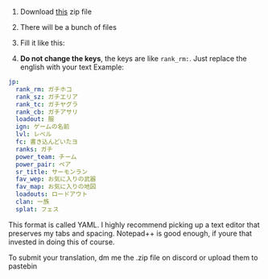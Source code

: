 
1) Download [this](http://spykebot.ink/locale_example_v2.zip) zip file
2) There will be a bunch of files

3) Fill it like this:
3) **Do not change the keys**, the keys are like `rank_rm:`. Just replace the english with your text
Example:
```yaml
jp:
  rank_rm: ガチホコ
  rank_sz: ガチエリア
  rank_tc: ガチヤグラ
  rank_cb: ガチアサリ
  loadout: 服
  ign: ゲームの名前
  lvl: レベル
  fc: 書き込んどいたヨ
  ranks: ガチ
  power_team: チーム
  power_pair: ペア
  sr_title: サーモンラン
  fav_wep: お気に入りの武器
  fav_map: お気に入りの地図
  loadouts: ロードアウト
  clan: 一族
  splat: フェス
```
This format is called YAML. I highly recommend picking up a text editor that preserves my tabs and spacing. Notepad++ is good enough, if youre that invested in doing this of course. 


To submit your translation, dm me the .zip file on discord or upload them to pastebin

